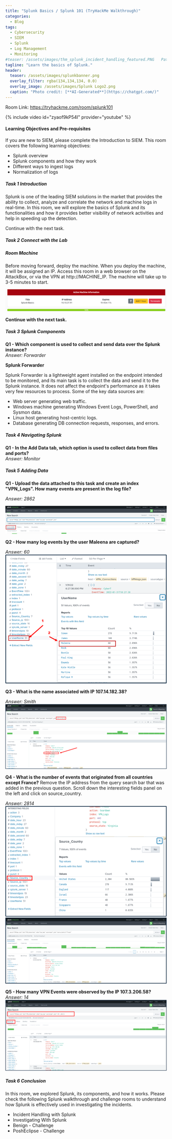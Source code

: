 ```yaml
---
title: "Splunk Basics / Splunk 101 (TryHackMe Walkthrough)"
categories:
  - Blog
tags:
  - Cybersecurity
  - SIEM
  - Splunk
  - Log Management
  - Monitoring
#teaser: /assets/images/thm_splunk_incident_handling_featured.PNG   Path to the teaser image
tagline: "Learn the basics of Splunk."
header:
  teaser: /assets/images/splunkbanner.png
  overlay_filter: rgba(134,134,134, 0.0)
  overlay_image: /assets/images/Splunk Logo2.png
  caption: "Photo credit: [**AI-Generated**](https://chatgpt.com/)"
---
```



Room Link:  <a href="https://tryhackme.com/room/splunk101" target="_blank" rel="noopener noreferrer"> https://tryhackme.com/room/splunk101</a>


 {% include video id="zyaof9kP54I" provider="youtube" %}

<h4>Learning Objectives and Pre-requisites</h4>
If you are new to SIEM, please complete the Introduction to SIEM. This room covers the following learning objectives:
<ul>
	<li>Splunk overview</li>
	<li>Splunk components and how they work</li>
	<li>Different ways to ingest logs</li>
    <li>Normalization of logs</li>
</ul>

<h5>Task 1 Introduction </h5>
Splunk is one of the leading SIEM solutions in the market that provides the ability to collect, analyze and correlate the network and machine logs in real-time. In this room, we will explore the basics of Splunk and its functionalities and how it provides better visibility of network activities and help in speeding up the detection.<br>


Continue with the next task.

<h5>Task 2 Connect with the Lab </h5>

<h5>Room Machine </h5>

Before moving forward, deploy the machine. When you deploy the machine, it will be assigned an IP. Access this room in a web browser on the AttackBox, or via the VPN at http://MACHINE_IP. The machine will take up to 3-5 minutes to start.

<img src="/assets/images/Splunk-THM_machine_ip.png">

<b>Continue with the next task. </b> <br>

<h5>Task 3 Splunk Components </h5>


<b>Q1 - Which component is used to collect and send data over the Splunk instance?</b><br>
<em> Answer: Forwarder</em>

<b>Splunk Forwarder</b>

Splunk Forwarder is a lightweight agent installed on the endpoint intended to be monitored, and its main task is to collect the data and send it to the Splunk instance. It does not affect the endpoint's performance as it takes very few resources to process. Some of the key data sources are:
<ul>
<li>Web server generating web traffic.</li>
<li>Windows machine generating Windows Event Logs, PowerShell, and Sysmon data. </li>
<li>Linux host generating host-centric logs. </li>
<li>Database generating DB connection requests, responses, and errors.</li>
</ul>

<h5>Task 4 Navigating Splunk </h5>

<b>Q1 - In the Add Data tab, which option is used to collect data from files and ports?</b><br>
<em> Answer: Monitor</em>


<h5>Task 5 Adding Data </h5>

<b>Q1 - Upload the data attached to this task and create an index "VPN_Logs". How many events are present in the log file?</b>

<em>Answer: 2862</em>

<img src="/assets/images/splunk_thm_basics_q1events.png">



<b>Q2 - How many log events by the user Maleena are captured?</b>

<em>Answer: 60</em>
<img src="/assets/images/splunk_thm_basics_q2user.png">



<b>Q3 - What is the name associated with IP 107.14.182.38?</b>

<em>Answer: Smith</em>
<img src="/assets/images/splunk_thm_basics_q3IP.png">


<b>Q4 - What is the number of events that originated from all countries except France?</b>
Remove the IP address from the query search bar that was added in the previous question.
Scroll down the interesting fields panel on the left and click on source_country. 

<em>Answer: 2814</em>
<img src="/assets/images/splunk_thm_basics_q4countries.png">
<img src="/assets/images/splunk_thm_basics_q4countries2.png">




<b>Q5 - How many VPN Events were observed by the IP 107.3.206.58?</b><br>
<em>Answer: 14</em>
<img src="/assets/images/splunk_thm_basics_q5IP2.png">


<h5>Task 6 Conclusion </h5>

In this room, we explored Splunk, its components, and how it works. Please check the following Splunk walkthrough and challenge rooms to understand how Splunk is effectively used in investigating the incidents.
<ul>
<li>Incident Handling with Splunk</li>
<li>Investigating With Splunk</li>
<li>Benign - Challenge</li>
<li>PoshEclipse - Challenge</li>
</ul>